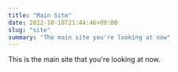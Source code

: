 ```yaml
---
title: "Main Site"
date: 2022-10-18T21:44:46+09:00
slug: "site"
summary: "The main site you're looking at now"
---
```


This is the main site that you're looking at now.
